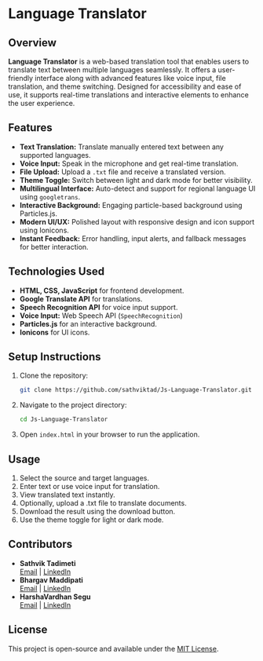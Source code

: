 # Language Translator

## Overview
**Language Translator** is a web-based translation tool that enables users to translate text between multiple languages seamlessly. It offers a user-friendly interface along with advanced features like voice input, file translation, and theme switching. Designed for accessibility and ease of use, it supports real-time translations and interactive elements to enhance the user experience.

## Features
- **Text Translation:** Translate manually entered text between any supported languages.
- **Voice Input:** Speak in the microphone and get real-time translation.
- **File Upload:** Upload a `.txt` file and receive a translated version.
- **Theme Toggle:** Switch between light and dark mode for better visibility.
- **Multilingual Interface:** Auto-detect and support for regional language UI using `googletrans`.
- **Interactive Background:** Engaging particle-based background using Particles.js.
- **Modern UI/UX:** Polished layout with responsive design and icon support using Ionicons.
- **Instant Feedback:** Error handling, input alerts, and fallback messages for better interaction.

## Technologies Used
- **HTML, CSS, JavaScript** for frontend development.
- **Google Translate API** for translations.
- **Speech Recognition API** for voice input support.
- **Voice Input:** Web Speech API (`SpeechRecognition`)
- **Particles.js** for an interactive background.
- **Ionicons** for UI icons.

## Setup Instructions
1. Clone the repository:
   ```sh
   git clone https://github.com/sathviktad/Js-Language-Translator.git
   ```
2. Navigate to the project directory:
   ```sh
   cd Js-Language-Translator
   ```
3. Open `index.html` in your browser to run the application.

## Usage
1. Select the source and target languages.
2. Enter text or use voice input for translation.
3. View translated text instantly.
4. Optionally, upload a .txt file to translate documents.
5. Download the result using the download button.
6. Use the theme toggle for light or dark mode.

## Contributors
- **Sathvik Tadimeti**  
  [Email](mailto:sathviktad@gmail.com) | [LinkedIn](https://www.linkedin.com/in/sathvik-tadimeti-848187283/)
- **Bhargav Maddipati**  
  [Email](mailto:bhargavmaddipati2004@gmail.com) | [LinkedIn](https://www.linkedin.com/in/maddipati-v-s-bhargava-deekshitulu-417188344/)
- **HarshaVardhan Segu**  
  [Email](mailto:seguharsha25@gmail.com) | [LinkedIn](https://www.linkedin.com/in/segu-harsha-vardhan-799312292/)

## License
This project is open-source and available under the [MIT License](LICENSE).




